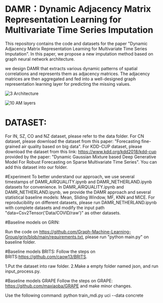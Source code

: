 # DAMR：Dynamic Adjacency Matrix Representation Learning for Multivariate Time Series Imputation
This repository contains the code and datasets for the paper "Dynamic Adjacency Matrix Representation Learning for Multivariate Time Series Imputation". In this paper, we propose a new imputation method based on graph neural network architecture.

we design DAMR that extracts various dynamic patterns of spatial correlations and represents them as adjacency matrices. The adjacency matrices are then aggregated and fed into a well-designed graph representation learning layer for predicting the missing values.

![3 Architecture](https://user-images.githubusercontent.com/98369049/197794496-395db772-0912-48f8-b2d8-b5366ca221e0.jpg)

![10 AM layers](https://user-images.githubusercontent.com/98369049/197795715-4d7065e3-fa56-4468-ac9c-4df0757411c2.jpg)

# DATASET:
For IN, SZ, CO and NZ dataset, please refer to the data folder.
For CN dataset, please download the dataset from this paper: "Forecasting fine-grained air quality based on big data".
For KDD-CUP dataset, please download the dataset from this link: https://www.kdd.org/kdd2018/kdd-cup provided by the paper: "Dynamic Gaussian Mixture based Deep Generative Model For Robust Forecasting on Sparse Multivariate Time Series". You can add this dataset into our folder.

#Experiment
To better understand our approach, we use several timestamps of DAMR_AIRQUALITY.ipynb and DAMR_NETHERLAND.ipynb datasets for convenience.
In  DAMR_AIRQUALITY.ipynb and DAMR_NETHERLAND.ipynb, we provide the DAMR approach and several statistical baseline models: Mean, Sliding Window, MF, KNN and MICE.
For reproducibility on different datasets, please run DAMR_NETHERLAND.ipynb with complete datasets and modify the input path "data=Csv2Tensor('Data/COVID/raw')" as other datasets.

#Baseline models on GRIN:

Run the code on https://github.com/Graph-Machine-Learning-Group/grin/blob/main/requirements.txt, please run "python main.py" on baseline folder.

#Baseline models BRITS:
Follow the steps on BRITS:https://github.com/caow13/BRITS. 

1.Put the dataset into raw folder.
2.Make a empty folder named json, and run input_process.py.

#Baseline models GRAPE
Follow the steps on GRAPE: https://github.com/maxiaoba/GRAPE and make minor changes.

Use the following command:
python train_mdi.py uci --data concrete
